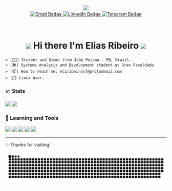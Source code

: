 <div id="header" align="center">
  <img src="https://media.giphy.com/media/fkZukR450RQ1qnGaq9/giphy.gif" width="150"/>
  <br/>
  <div id="badges">
    <a href="mailto:eliribeirosf@protonmail.com">
      <img src="https://img.shields.io/badge/Email-flat?logo=ProtonMail&style=for-the-badge&logoColor=a277ff&labelColor=15141b&color=000&logoWidth=30" alt="Email Badge"/>
    </a>
    <a href="https://www.linkedin.com/in/eliribeirosf/">
      <img src="https://img.shields.io/badge/LinkedIn-flat?logo=LinkedIn&style=for-the-badge&logoColor=a277ff&labelColor=15141b&color=000&logoWidth=30" alt="LinkedIn Badge"/>
    </a>
    <a href="https://t.me/eliribeirosf">
      <img src="https://img.shields.io/badge/Telegram-flat?logo=Telegram&style=for-the-badge&logoColor=a277ff&labelColor=15141b&color=000&logoWidth=30" alt="Telegram Badge"/>
    </a>
  </div>
  <br/>
  <img src="https://komarev.com/ghpvc/?username=eliribeirosf&color=a277ff&style=flat-square" alt=""/>
  <br/>
  <h1>
    <img src="https://media.giphy.com/media/hvRJCLFzcasrR4ia7z/giphy.gif" width="30px"/>
    Hi there I'm Elias Ribeiro
    <img src="https://media.giphy.com/media/hvRJCLFzcasrR4ia7z/giphy.gif" width="30px"/>
  </h1>
</div>

```
> [👨‍💻] Student and Gamer from João Pessoa - PB, Brazil.
> [📚] Systems Analysis and Development student at Gran Faculdade.
> [📫] How to reach me: eliribeirosf@protonmail.com
> [🐧] Linux user.
```

### 📈 Stats

<p align='center'>
  <div>
    <img height="155em" src="https://github-readme-stats.vercel.app/api?username=eliribeirosf&count_private=true&hide=contribs&show_icons=true&bg_color=15141b&title_color=a277ff&text_color=edecee&icon_color=ffca85&border_color=61ffca&hide_border=false" />
    <img height="155" src="https://github-readme-stats.vercel.app/api/top-langs/?username=eliribeirosf&count_private=true&bg_color=15141b&title_color=a277ff&text_color=edecee&icon_color=ffca85&border_color=61ffca&hide_border=false&layout=compact" />
  </div>
</p>

### 🚀 Learning and Tools

<div style="display: inline_block">
  <img src="https://img.shields.io/badge/HTML-flat?logo=HTML5&style=for-the-badge&logoColor=a277ff&labelColor=000&color=15141b&logoWidth=30" />
  <img src="https://img.shields.io/badge/CSS-flat?logo=CSS3&style=for-the-badge&logoColor=a277ff&labelColor=000&color=15141b&logoWidth=30" />
  <img src="https://img.shields.io/badge/JavaScript-flat?logo=JavaScript&style=for-the-badge&logoColor=a277ff&labelColor=000&color=15141b&logoWidth=30" />
  <img src="https://img.shields.io/badge/Code-flat?logo=visual-studio-code&style=for-the-badge&logoColor=a277ff&labelColor=000&color=15141b&logoWidth=30" />
  <img src="https://img.shields.io/badge/Linux-flat?logo=Linux&style=for-the-badge&logoColor=a277ff&labelColor=000&color=15141b&logoWidth=30" />
</div>

---

✨ Thanks for visiting!

![snake gif](https://github.com/eliribeirosf/eliribeirosf/blob/output/github-contribution-grid-snake-dark.svg)
